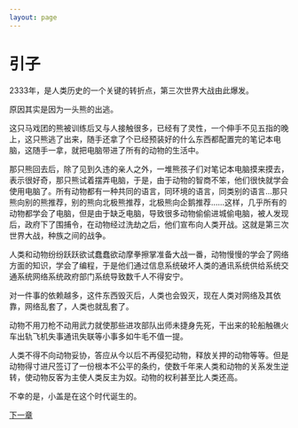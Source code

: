 ```yaml
---
layout: page
---
```


# 引子
2333年，是人类历史的一个关键的转折点，第三次世界大战由此爆发。
  
   原因其实是因为一头熊的出逃。
    
   这只马戏团的熊被训练后又与人接触很多，已经有了灵性，一个伸手不见五指的晚上，这只熊逃了出来，随手还拿了个已经预装好的什么东西都配置完的笔记本电脑，这随手一拿，就把电脑带进了所有的动物的生活中。

   那只熊回去后，除了见到久违的亲人之外，一堆熊孩子们对笔记本电脑摸来摸去，表示很好奇，那只熊试着摆弄电脑，于是，由于动物的智商不笨，他们很快就学会使用电脑了。所有动物都有一种共同的语言，同环境的语言，同类别的语言…那只熊向别的熊推荐，别的熊向北极熊推荐，北极熊向企鹅推荐……这样，几乎所有的动物都学会了电脑，但是由于缺乏电脑，导致很多动物偷偷进城偷电脑，被人发现后，政府下了围捕令，在动物经过洗劫之后，他们宣布向人类开战。这就是第三次世界大战，种族之间的战争。

   人类和动物纷纷跃跃欲试蠢蠢欲动摩拳擦掌准备大战一番，动物慢慢的学会了网络方面的知识，学会了编程，于是他们通过信息系统破坏人类的通讯系统供给系统交通系统网络系统政府部门系统导致数千人不得安宁。

   对一件事的依赖越多，这件东西毁灭后，人类也会毁灭，现在人类对网络及其依靠，网络乱套了，人类也就乱套了。

   动物不用刀枪不动用武力就使那些进攻部队出师未捷身先死，干出来的轮船触礁火车出轨飞机失事通讯失联等小事多如牛毛不值一提。

   人类不得不向动物妥协，答应从今以后不再侵犯动物，释放关押的动物等等。但是动物得寸进尺签订了一份根本不公平的条约，使数千年来人类和动物的关系发生逆转，使动物反客为主使人类反主为奴。动物的权利甚至比人类还高。

   不幸的是，小盖是在这个时代诞生的。
   
   
   
   
   [下一章](a2791595978.github.io/xiaoshuo/1)
